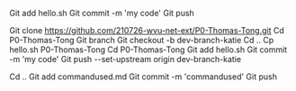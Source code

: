 Git add hello.sh
Git commit -m 'my code'
Git push

Git clone https://github.com/210726-wvu-net-ext/P0-Thomas-Tong.git
Cd P0-Thomas-Tong
Git branch
Git checkout -b dev-branch-katie
Cd ..
Cp hello.sh P0-Thomas-Tong
Cd P0-Thomas-Tong
Git add hello.sh
Git commit -m 'my code'
Git push --set-upstream origin dev-branch-katie

Cd .. 
Git add commandused.md 
Git commit -m 'commandused'
Git push
